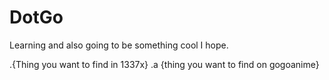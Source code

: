 # DotGo
Learning and also going to be something cool I hope.

.{Thing you want to find in 1337x}
.a {thing you want to find on gogoanime}


